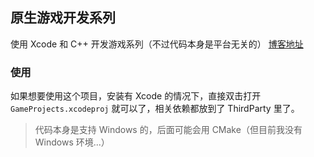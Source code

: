 ## 原生游戏开发系列

使用 Xcode 和 C++ 开发游戏系列（不过代码本身是平台无关的）
[博客地址](https://blog.csdn.net/guyu2019/category_8673284.html)

### 使用

如果想要使用这个项目，安装有 Xcode 的情况下，直接双击打开 `GameProjects.xcodeproj` 就可以了，相关依赖都放到了 ThirdParty 里了。

> 代码本身是支持 Windows 的，后面可能会用 CMake（但目前我没有 Windows 环境...）
